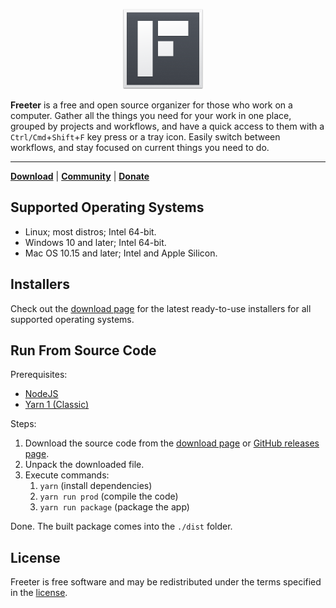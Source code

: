 <p align="center"><img src="https://raw.githubusercontent.com/FreeterApp/Freeter/master/resources/linux/freeter-icons/256x256.png" style="margin-right: 16px; width: 128px; height: 128px"/></p>

**Freeter** is a free and open source organizer for those who work on a computer. Gather all the things you need for your work in one place, grouped by projects and workflows, and have a quick access to them with a `Ctrl/Cmd`+`Shift`+`F` key press or a tray icon. Easily switch between workflows, and stay focused on current things you need to do.

---

[**Download**][download] | [**Community**][community] | [**Donate**][donate]

## Supported Operating Systems

- Linux; most distros; Intel 64-bit.
- Windows 10 and later; Intel 64-bit.
- Mac OS 10.15 and later; Intel and Apple Silicon.

## Installers

Check out the [download page][download] for the latest ready-to-use installers for all supported operating systems.

## Run From Source Code

Prerequisites:
- [NodeJS](https://nodejs.org/en)
- [Yarn 1 (Classic)](https://classic.yarnpkg.com/lang/en/)

Steps:
1. Download the source code from the [download page][download] or [GitHub releases page](https://github.com/FreeterApp/Freeter/releases).
2. Unpack the downloaded file.
3. Execute commands:
    1. `yarn` (install dependencies)
    2. `yarn run prod` (compile the code)
    3. `yarn run package` (package the app)

Done. The built package comes into the `./dist` folder.

## License

Freeter is free software and may be redistributed under the terms specified in the [license].

[download]: https://freeter.io/v2/download
[community]: https://community.freeter.io/
[donate]: https://freeter.io/v2/sponsor
[license]: https://github.com/FreeterApp/Freeter/blob/master/COPYING
